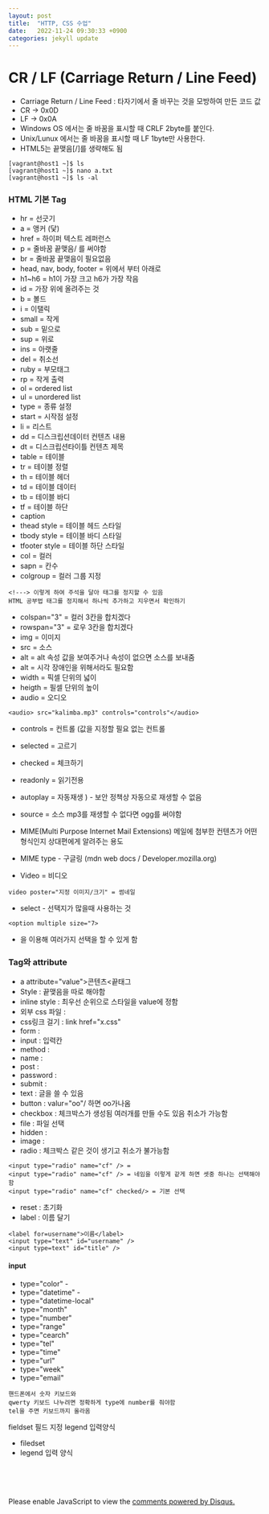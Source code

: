 ```yaml
---
layout: post
title:  "HTTP, CSS 수업"
date:   2022-11-24 09:30:33 +0900
categories: jekyll update
---
```



# CR / LF (Carriage Return / Line Feed)

* Carriage Return / Line Feed : 타자기에서 줄 바꾸는 것을 모방하여 만든 코드 값
* CR -> 0x0D
* LF -> 0x0A
* Windows OS 에서는 줄 바꿈을 표시할 때 CRLF 2byte를 붙인다.
* Unix/Lunux 에서는 줄 바꿈을 표시할 때 LF 1byte만 사용한다.
* HTML5는 끝맺음[/]를 생략해도 됨
```
[vagrant@host1 ~]$ ls
[vagrant@host1 ~]$ nano a.txt
[vagrant@host1 ~]$ ls -al
```

### HTML 기본 Tag

* hr = 선긋기
* a = 앵커 (닻)
* href = 하이퍼 텍스트 레퍼런스
* p = 줄바꿈 끝맺음/ 를 써야함
* br = 줄바꿈 끝맺음이 필요없음
* head, nav, body, footer = 위에서 부터 아래로
* h1~h6 = h1이 가장 크고 h6가 가장 작음
* id = 가장 위에 올려주는 것
* b = 볼드
* i = 이탤릭
* small = 작게
* sub = 밑으로
* sup = 위로
* ins = 아랫줄
* del = 취소선
* ruby = 부모태그
* rp = 작게 출력
* ol = ordered list
* ul = unordered list
* type = 종류 설정
* start = 시작점 설정
* li = 리스트
* dd = 디스크립션데이터  컨텐츠 내용
* dt = 디스크립션타이틀  컨텐츠 제목
* table =  테이블
* tr = 테이블 정렬
* th = 테이블 헤더
* td = 테이블 데이터
* tb = 테이블 바디
* tf = 테이블 하단
* caption
* thead style = 테이블 헤드 스타일
* tbody style = 테이블 바디 스타일
* tfooter style = 테이블 하단 스타일
* col = 컬러
* sapn = 칸수
* colgroup = 컬러 그룹 지정
```
<!---> 이렇게 하여 주석을 달아 태그를 정지할 수 있음
HTML 공부법 태그를 정지해서 하나씩 추가하고 지우면서 확인하기
```
* colspan="3" = 컬러 3칸을 합치겠다
* rowspan="3" = 로우 3칸을 합치겠다
* img = 이미지
* src = 소스
* alt = alt 속성 값을 보여주거나 속성이 없으면 소스를 보내줌 
* alt = 시각 장애인을 위해서라도 필요함
* width = 픽셀 단위의 넓이
* heigth = 필셀 단위의 높이
* audio = 오디오
```
<audio> src="kalimba.mp3" controls="controls"</audio>
```
* controls = 컨트롤 (값을 지정할 필요 없는 컨트롤
* selected = 고르기
* checked = 체크하기
* readonly = 읽기전용 
* autoplay = 자동재생 ) - 보안 정책상 자동으로 재생할 수 없음
* source = 소스 mp3를 재생할 수 없다면 ogg를 써야함

* MIME(Multi Purpose Internet Mail Extensions) 메일에 첨부한 컨텐츠가 어떤 형식인지 상대편에게 알려주는 용도 
* MIME type - 구글링 (mdn web docs / Developer.mozilla.org)
* Video = 비디오
```
video poster="지정 이미지/크기" = 썸네일
```
* select - 선택지가 많을때 사용하는 것
```
<option multiple size="7>
```
* 을 이용해 여러가지 선택을 할 수 있게 함


### Tag와 attribute

* a attribute="value">콘텐츠<끝태그
* Style : 끝맺음을 따로 해야함
* inline style : 최우선 순위으로 스타일을 value에 정함
* 외부 css 파일 :
* css링크 걸기 : link href="x.css"
* form : 
* input : 입력칸
* method : 
* name : 
* post : 
* password :
* submit : 
* text : 글을 쓸 수 있음
* button : valur="oo"/ 하면 oo가나옴
* checkbox : 체크박스가 생성됨 여러개를 만들 수도 있음 취소가 가능함
* file : 파일 선택
* hidden :
* image :
* radio : 체크박스 같은 것이 생기고 취소가 불가능함
```
<input type="radio" name="cf" /> = 
<input type="radio" name="cf" /> = 네임을 이렇게 같게 하면 셋중 하나는 선택해야함
<input type="radio" name="cf" checked/> = 기본 선택
```
* reset : 초기화
* label : 이름 달기
```
<label for=username">이름</label>
<input type="text" id="username" />
<input type=text" id="title" />
```
#### input

* type="color" - 
* type="datetime" - 
* type="datetime-local"
* type="month"
* type="number"
* type="range"
* type="cearch"
* type="tel"
* type="time"
* type="url"
* type="week"
* type="email"
```
핸드폰에서 숫자 키보드와
qwerty 키보드 나누려면 정확하게 type에 number를 줘야함
tel을 주면 키보드까지 올라옴
```
fieldset 필드 지정
legend 입력양식

* filedset
* legend 입력 양식
















<br><br><br>

<div id="disqus_thread"></div>
<script>
    /**
    *  RECOMMENDED CONFIGURATION VARIABLES: EDIT AND UNCOMMENT THE SECTION BELOW TO INSERT DYNAMIC VALUES FROM YOUR PLATFORM OR CMS.
    *  LEARN WHY DEFINING THESE VARIABLES IS IMPORTANT: https://disqus.com/admin/universalcode/#configuration-variables    */
    /*
    var disqus_config = function () {
    this.page.url = PAGE_URL;  // Replace PAGE_URL with your page's canonical URL variable
    this.page.identifier = PAGE_IDENTIFIER; // Replace PAGE_IDENTIFIER with your page's unique identifier variable
    };
    */
    (function() { // DON'T EDIT BELOW THIS LINE
    var d = document, s = d.createElement('script');
    s.src = 'https://melonweb.disqus.com/embed.js';
    s.setAttribute('data-timestamp', +new Date());
    (d.head || d.body).appendChild(s);
    })();
</script>
<noscript>Please enable JavaScript to view the <a href="https://disqus.com/?ref_noscript">comments powered by Disqus.</a></noscript>